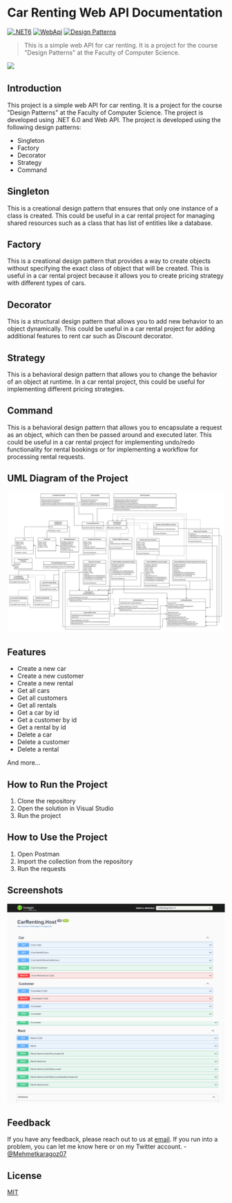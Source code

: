 ﻿# Car Renting Web API Documentation

<!-- Badges -->
[![.NET6](https://img.shields.io/badge/.NET-6-purple)](https://www.google.com/url?sa=t&rct=j&q=&esrc=s&source=web&cd=&cad=rja&uact=8&ved=2ahUKEwi95fHa_aj8AhXRUqQEHXc7BSAQFnoECAsQAQ&url=https%3A%2F%2Fdotnet.microsoft.com%2Fen-us%2Fdownload%2Fdotnet%2F6.0&usg=AOvVaw2sriUL2a5cwMAxZ9_K02St)
[![WebApi](https://img.shields.io/badge/WebApi--blue)](https://www.nuget.org/packages/Microsoft.AspNet.WebApi/)
[![Design Patterns](https://img.shields.io/badge/Design%20Patterns--yellow)](https://www.nuget.org/packages/Microsoft.AspNet.WebApi/)

> This is a simple web API for car renting. It is a project for the course "Design Patterns" at the Faculty of Computer Science.

<a href="https://www.buymeacoffee.com/mehmetkaragozdev"><img src="https://img.buymeacoffee.com/button-api/?text=Buy me a coffee&emoji=&slug=mehmetkaragozdev&button_colour=FFDD00&font_colour=000000&font_family=Cookie&outline_colour=000000&coffee_colour=ffffff" /></a>


## Introduction

This project is a simple web API for car renting. It is a project for the course "Design Patterns" at the Faculty of Computer Science. The project is developed using .NET 6.0 and Web API. The project is developed using the following design patterns:

-   Singleton
-   Factory
-   Decorator
-   Strategy
-   Command

<!-- Explanation of Design Patterns Usage -->

## Singleton

This is a creational design pattern that ensures that only one instance of a class is 
created. This could be useful in a car rental project for managing shared resources such as a class that 
has list of entities like a database.

## Factory

This is a creational design pattern that provides a way to create objects without 
specifying the exact class of object that will be created. This is useful in a car rental project because it 
allows you to create pricing strategy with different types of cars.

## Decorator

This is a structural design pattern that allows you to add new behavior to an object 
dynamically. This could be useful in a car rental project for adding additional features to rent car such 
as Discount decorator.

## Strategy

This is a behavioral design pattern that allows you to change the behavior of an 
object at runtime. In a car rental project, this could be useful for implementing different pricing 
strategies.

## Command

This is a behavioral design pattern that allows you to encapsulate a request as an 
object, which can then be passed around and executed later. This could be useful in a car rental project 
for implementing undo/redo functionality for rental bookings or for implementing a workflow for 
processing rental requests.


## UML Diagram of the Project

![UML Diagram](DesignPatternUML.jfif)

## Features

-   Create a new car
-   Create a new customer
-   Create a new rental
-   Get all cars
-   Get all customers
-   Get all rentals
-   Get a car by id
-   Get a customer by id
-   Get a rental by id
-   Delete a car
-   Delete a customer
-   Delete a rental

And more...

## How to Run the Project

1.  Clone the repository
2.  Open the solution in Visual Studio
3.  Run the project

## How to Use the Project

1.  Open Postman
2.  Import the collection from the repository
3.  Run the requests

## Screenshots

![Swagger](Swagger.png)
![Swagger1](Swagger2.png)

## Feedback

If you have any feedback, please reach out to us at [email](mailto:karagoz.mhmtg@gmail.com).
If you run into a problem, you can let me know here or on my Twitter account. - [@Mehmetkaragoz07](https://twitter.com/Mehmetkaragoz07)

## License

[MIT](https://choosealicense.com/licenses/mit/)

